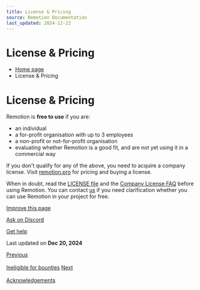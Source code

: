 ```yaml
---
title: License & Pricing
source: Remotion Documentation
last_updated: 2024-12-22
---
```


# License & Pricing

- [Home page](/)
- License & Pricing

# License & Pricing

Remotion is **free to use** if you are:

- an individual
- a for-profit organisation with up to 3 employees
- a non-profit or not-for-profit organisation
- evaluating whether Remotion is a good fit, and are not yet using it in a commercial way

If you don't qualify for any of the above, you need to acquire a company license. Visit [remotion.pro](https://remotion.pro) for pricing and buying a license.

When in doubt, read the [LICENSE file](https://github.com/remotion-dev/remotion/blob/main/LICENSE.md) and the [Company License FAQ](https://www.remotion.pro/faq) before using Remotion. You can contact [us](mailto:hi@remotion.dev) if you need clarification whether you can use Remotion in your project for free.

[Improve this page](https://github.com/remotion-dev/remotion/edit/main/packages/docs/docs/license.mdx)

[Ask on Discord](https://remotion.dev/discord)

[Get help](/docs/get-help)

Last updated on **Dec 20, 2024**

[Previous\
\
Ineligible for bounties](/docs/contributing/ineligible) [Next\
\
Acknowledgements](/docs/acknowledgements)
